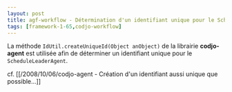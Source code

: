 ```yaml
---
layout: post
title: agf-workflow - Détermination d'un identifiant unique pour le ScheduleLeaderAgent
tags: [framework-1-65,codjo-workflow]
---
```

La méthode ```IdUtil.createUniqueId(Object anObject)``` de la librairie **codjo-agent** est utilisée afin de déterminer un identifiant unique pour le ```ScheduleLeaderAgent```.

cf. [[/2008/10/06/codjo-agent - Création d'un identifiant aussi unique que possible...]]